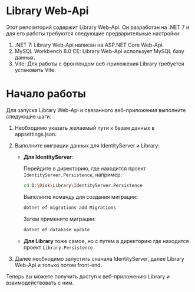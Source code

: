 # Library Web-Api
Этот репозиторий содержит Library Web-Api. Он разработан на .NET 7 и для его работы требуются следующие предварительные настройки:

1) .NET 7: Library Web-Api написан на ASP.NET Core Web-Api.
2) MySQL Workbench 8.0 CE: Library Web-Api использует MySQL базу данных. 
3) Vite: Для работы с фронтендом веб-приложения Library требуется установить Vite.
# Начало работы
Для запуска Library Web-Api и связанного веб-приложения выполните следующие шаги:

1) Необходимо указать желаемый пути к базам данных в appsettings.json. 
2) Выполните миграции данных для IdentityServer и Library:

    - **Для IdentityServer**:
    
      Перейдите в директорию, где находится проект `IdentityServer.Persistence`, например:
      ```sh
      cd D:\Disk\Library\IdentityServer.Persistence
      ```
      Выполните команду для создания миграции:
      ```sh
      dotnet ef migrations add Migrations
      ```
      Затем примените миграции:
      ```sh
      dotnet ef database update
      ```

    - **Для Library** тоже самое, но с путем в директорию где находится проект `Library.Persistence` 
    
3) Далее необходимо запустить сначала IdentityServer, далее Library Web-Api и только потом front-end. 

Теперь вы можете получить доступ к веб-приложению Library и взаимодействовать с ним.
